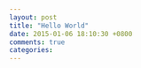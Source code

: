 ```yaml
---
layout: post
title: "Hello World"
date: 2015-01-06 18:10:30 +0800
comments: true
categories: 
---
```

